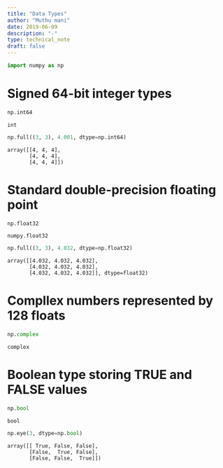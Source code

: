```yaml
---
title: "Data Types"
author: "Muthu mani"
date: 2019-06-09
description: "-"
type: technical_note
draft: false
---
```


```python
import numpy as np
```

# Signed 64-bit integer types


```python
np.int64
```




    int




```python
np.full((3, 3), 4.001, dtype=np.int64)
```




    array([[4, 4, 4],
           [4, 4, 4],
           [4, 4, 4]])



# Standard double-precision floating point


```python
np.float32
```




    numpy.float32




```python
np.full((3, 3), 4.032, dtype=np.float32)
```




    array([[4.032, 4.032, 4.032],
           [4.032, 4.032, 4.032],
           [4.032, 4.032, 4.032]], dtype=float32)



# Compllex numbers represented by 128 floats


```python
np.complex
```




    complex



# Boolean type storing TRUE and FALSE values


```python
np.bool
```




    bool




```python
np.eye(3, dtype=np.bool)
```




    array([[ True, False, False],
           [False,  True, False],
           [False, False,  True]])


